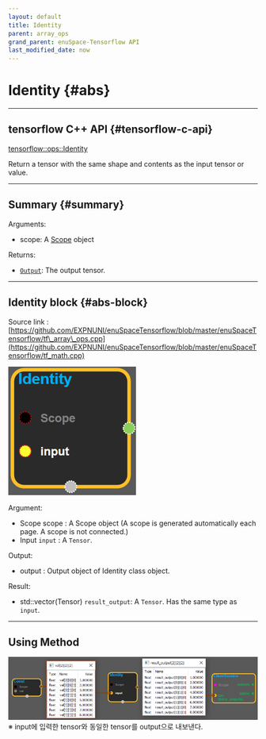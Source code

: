 ```yaml
--- 
layout: default 
title: Identity 
parent: array_ops 
grand_parent: enuSpace-Tensorflow API 
last_modified_date: now 
--- 
```


# Identity {#abs}

---

## tensorflow C++ API {#tensorflow-c-api}

[tensorflow::ops::Identity](https://www.tensorflow.org/api_docs/cc/class/tensorflow/ops/identity.html)

Return a tensor with the same shape and contents as the input tensor or value.

---

## Summary {#summary}

Arguments:

* scope: A [Scope](https://www.tensorflow.org/api_docs/cc/class/tensorflow/scope.html#classtensorflow_1_1_scope) object

Returns:

* [`Output`](https://www.tensorflow.org/api_docs/cc/class/tensorflow/output.html#classtensorflow_1_1_output): The output tensor.

---

## Identity block {#abs-block}

Source link :[https://github.com/EXPNUNI/enuSpaceTensorflow/blob/master/enuSpaceTensorflow/tf\_array\_ops.cpp](https://github.com/EXPNUNI/enuSpaceTensorflow/blob/master/enuSpaceTensorflow/tf_math.cpp)

![](../assets/array_ops/identity1.png)

Argument:

* Scope scope : A Scope object \(A scope is generated automatically each page. A scope is not connected.\)
* Input `input` : A `Tensor`.

Output:

* output : Output object of Identity class object.

Result:

* std::vector\(Tensor\) `result_output`: A `Tensor`. Has the same type as `input`.

---

## Using Method

![](../assets/array_ops/identity2.png)※ input에 입력한 tensor와 동일한 tensor를 output으로 내보낸다.



